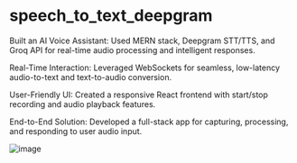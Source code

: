 # speech_to_text_deepgram

Built an AI Voice Assistant: Used MERN stack, Deepgram STT/TTS, and Groq API for real-time audio processing and intelligent responses.

Real-Time Interaction: Leveraged WebSockets for seamless, low-latency audio-to-text and text-to-audio conversion.

User-Friendly UI: Created a responsive React frontend with start/stop recording and audio playback features.

End-to-End Solution: Developed a full-stack app for capturing, processing, and responding to user audio input.


![image](https://github.com/user-attachments/assets/923b5ed2-dece-4914-9dfc-12bad41894ee)
